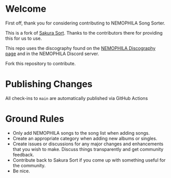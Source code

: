 # Welcome

First off, thank you for considering contributing to NEMOPHILA Song Sorter.

This is a fork of [Sakura Sort](https://github.com/sakurasort/sakurasort.github.io). Thanks to the contributors there for providing this for us to use.

This repo uses the discography found on the [NEMOPHILA Discography page](https://nemophila.tokyo/en/discography/) and in the NEMOPHILA Discord server.

Fork this repository to contribute.

# Publishing Changes

All check-ins to `main` are automatically published via GitHub Actions

# Ground Rules

* Only add NEMOPHILA songs to the song list when adding songs.
* Create an appropriate category when adding new albums or singles.
* Create issues or discussions for any major changes and enhancements that you wish to make. Discuss things transparently and get community feedback.
* Contribute back to Sakura Sort if you come up with something useful for the community.
* Be nice.

